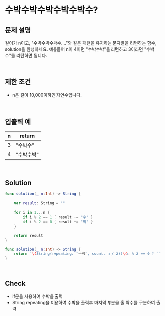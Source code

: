 # 수박수박수박수박수박수?

## 문제 설명 
길이가 n이고, "수박수박수박수...."와 같은 패턴을 유지하는 문자열을 리턴하는 함수, solution을 완성하세요. 예를들어 n이 4이면 "수박수박"을 리턴하고 3이라면 "수박수"를 리턴하면 됩니다.

<br/>

## 제한 조건
- n은 길이 10,000이하인 자연수입니다.

<br/>

## 입출력 예
| n | return |
|------|---|
|3|"수박수"|
|4|"수박수박"|


<br/>

## Solution

```swift
func solution(_ n:Int) -> String {
    
    var result: String = ""
    
    for i in 1...n {
        if i % 2 == 1 { result += "수" } 
        if i % 2 == 0 { result += "박" }
    }
    
    return result
}
```

```swift
func solution(_ n:Int) -> String {
    return "\(String(repeating: "수박", count: n / 2))\(n % 2 == 0 ? "" : "수")"
}
```

<br/>

## Check
- if문을 사용하여 수박을 출력
-  String repeating을 이용하여 수박을 출력후 마지막 부분을 홀 짝수를 구분하여 출력